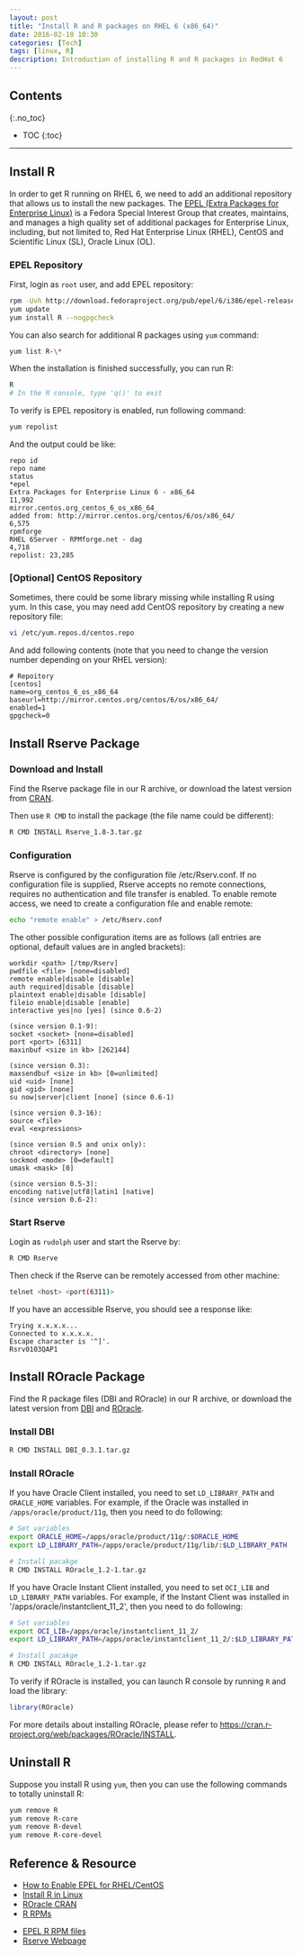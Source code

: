 ```yaml
---
layout: post
title: "Install R and R packages on RHEL 6 (x86_64)"
date: 2016-02-10 10:30
categories: [Tech]
tags: [linux, R]
description: Introduction of installing R and R packages in RedHat 6
---
```


## Contents
{:.no_toc}

* TOC
{:toc}

---

## Install R

In order to get R running on RHEL 6, we need to add an additional repository that allows us to install the new packages.
The [EPEL (Extra Packages for Enterprise Linux)](https://fedoraproject.org/wiki/EPEL) is a Fedora Special Interest Group
that creates, maintains, and manages a high quality set of additional packages for Enterprise Linux,
including, but not limited to, Red Hat Enterprise Linux (RHEL), CentOS and Scientific Linux (SL), Oracle Linux (OL).

### EPEL Repository

First, login as `root` user, and add EPEL repository:

~~~ bash
rpm -Uvh http://download.fedoraproject.org/pub/epel/6/i386/epel-release-6-8.noarch.rpm
yum update
yum install R --nogpgcheck
~~~

You can also search for additional R packages using `yum` command:

~~~ bash
yum list R-\*
~~~

When the installation is finished successfully, you can run R:

~~~ bash
R
# In the R console, type 'q()' to exit
~~~

To verify is EPEL repository is enabled, run following command:

~~~ bash
yum repolist
~~~

And the output could be like:

~~~
repo id                                                                   repo name                                                                                     status
*epel                                                                     Extra Packages for Enterprise Linux 6 - x86_64                                                11,992
mirror.centos.org_centos_6_os_x86_64_                                     added from: http://mirror.centos.org/centos/6/os/x86_64/                                       6,575
rpmforge                                                                  RHEL 6Server - RPMforge.net - dag                                                              4,718
repolist: 23,285
~~~

### [Optional] CentOS Repository

Sometimes, there could be some library missing while installing R using yum.
In this case, you may need add CentOS repository by creating a new repository file:

~~~ bash
vi /etc/yum.repos.d/centos.repo
~~~

And add following contents (note that you need to change the version number depending on your RHEL version):

~~~
# Repoitory
[centos]
name=org_centos_6_os_x86_64
baseurl=http://mirror.centos.org/centos/6/os/x86_64/
enabled=1
gpgcheck=0
~~~

## Install Rserve Package

### Download and Install

Find the Rserve package file in our R archive, or download the latest version from
[CRAN](https://cran.r-project.org/web/packages/Rserve/index.html).

Then use `R CMD` to install the package (the file name could be different):

~~~ bash
R CMD INSTALL Rserve_1.8-3.tar.gz
~~~

### Configuration

Rserve is configured by the configuration file /etc/Rserv.conf.
If no configuration file is supplied, Rserve accepts no remote connections,
requires no authentication and file transfer is enabled.
To enable remote access, we need to create a configuration file and enable remote:

~~~ bash
echo "remote enable" > /etc/Rserv.conf
~~~

The other possible configuration items are as follows
(all entries are optional, default values are in angled brackets):

~~~
workdir <path> [/tmp/Rserv]
pwdfile <file> [none=disabled]
remote enable|disable [disable]
auth required|disable [disable]
plaintext enable|disable [disable]
fileio enable|disable [enable]
interactive yes|no [yes] (since 0.6-2)

(since version 0.1-9):
socket <socket> [none=disabled]
port <port> [6311]
maxinbuf <size in kb> [262144]

(since version 0.3):
maxsendbuf <size in kb> [0=unlimited]
uid <uid> [none]
gid <gid> [none]
su now|server|client [none] (since 0.6-1)

(since version 0.3-16):
source <file>
eval <expressions>

(since version 0.5 and unix only):
chroot <directory> [none]
sockmod <mode> [0=default]
umask <mask> [0]

(since version 0.5-3):
encoding native|utf8|latin1 [native]
(since version 0.6-2):
~~~

### Start Rserve

Login as `rudolph` user and start the Rserve by:

~~~ bash
R CMD Rserve
~~~

Then check if the Rserve can be remotely accessed from other machine:

~~~ bash
telnet <host> <port(6311)>
~~~

If you have an accessible Rserve, you should see a response like:

~~~
Trying x.x.x.x...
Connected to x.x.x.x.
Escape character is '^]'.
Rsrv0103QAP1
~~~

## Install ROracle Package

Find the R package files (DBI and ROracle) in our R archive, or download the latest version from
[DBI](https://cran.r-project.org/web/packages/DBI/index.html)
and [ROracle](https://cran.r-project.org/web/packages/ROracle/index.html).

### Install DBI

~~~ bash
R CMD INSTALL DBI_0.3.1.tar.gz
~~~

### Install ROracle

If you have Oracle Client installed, you need to set `LD_LIBRARY_PATH` and `ORACLE_HOME` variables.
For example, if the Oracle was installed in `/apps/oracle/product/11g`, then you need to do following:

~~~ bash
# Set variables
export ORACLE_HOME=/apps/oracle/product/11g/:$ORACLE_HOME
export LD_LIBRARY_PATH=/apps/oracle/product/11g/lib/:$LD_LIBRARY_PATH

# Install pacakge
R CMD INSTALL ROracle_1.2-1.tar.gz
~~~

If you have Oracle Instant Client installed, you need to set `OCI_LIB` and `LD_LIBRARY_PATH` variables.
For example, if the Instant Client was installed in '/apps/oracle/instantclient_11_2', then you need to do following:

~~~ bash
# Set variables
export OCI_LIB=/apps/oracle/instantclient_11_2/
export LD_LIBRARY_PATH=/apps/oracle/instantclient_11_2/:$LD_LIBRARY_PATH

# Install pacakge
R CMD INSTALL ROracle_1.2-1.tar.gz
~~~

To verify if ROracle is installed, you can launch R console by running `R` and load the library:

~~~ R
library(ROracle)
~~~

For more details about installing ROracle, please refer to <https://cran.r-project.org/web/packages/ROracle/INSTALL>.

<span class="anchor" id="reference"></span>

## Uninstall R

Suppose you install R using `yum`, then you can use the following commands to totally uninstall R:

~~~ bash
yum remove R
yum remove R-core
yum remove R-devel
yum remove R-core-devel
~~~

## Reference & Resource

- [How to Enable EPEL for RHEL/CentOS](http://www.tecmint.com/how-to-enable-epel-repository-for-rhel-centos-6-5/)
- [Install R in Linux](http://www.jason-french.com/blog/2013/03/11/installing-r-in-linux/)
- [ROracle CRAN](https://cran.r-project.org/web/packages/ROracle/index.html)
- [R RPMs](https://cran.r-project.org/bin/linux/redhat/README "R RPMS for Fedora, Red Hat Enterprise Linux and Derivatives")


* [EPEL R RPM files](https://dl.fedoraproject.org/pub/epel/6/x86_64/repoview/letter_r.group.html "EPEL Repository with letter R")
* [Rserve Webpage](https://rforge.net/Rserve/)